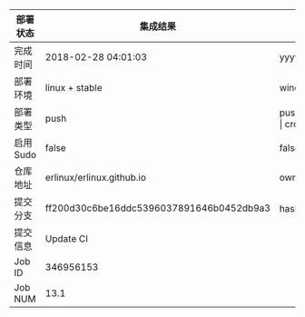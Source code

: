 部署状态 | 集成结果 | 参考值
---|---|---
完成时间 | 2018-02-28 04:01:03 | yyyy-mm-dd hh:mm:ss
部署环境 | linux + stable | window \| linux + stable
部署类型 | push | push \| pull_request \| api \| cron
启用Sudo | false | false \| true
仓库地址 | erlinux/erlinux.github.io | owner_name/repo_name
提交分支 | ff200d30c6be16ddc5396037891646b0452db9a3 | hash 16位
提交信息 | Update CI |
Job ID   | 346956153 |
Job NUM  | 13.1 |
